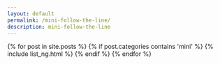 ```yaml
---
layout: default
permalink: /mini-follow-the-line/
description: mini-follow-the-line
---
```

<div class="posts">
    {% for post in site.posts %}
    {% if post.categories contains 'mini' %}
    {% include list_ng.html %}
    {% endif %}
    {% endfor %}
</div>